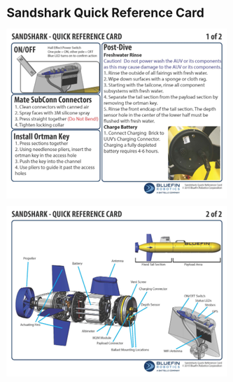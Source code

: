 # Sandshark Quick Reference Card

![Sandshark Quick Reference Card page 1](https://github.com/jmurphy-bluefin/Technical-Publications-Test/blob/master/Images/Sandshark_Quick_Reference_Card_Page_1.jpg)

![Sandshark Quick Reference Card page 2](https://github.com/jmurphy-bluefin/Technical-Publications-Test/blob/master/Images/Sandshark_Quick_Reference_Card_Page_2.jpg)

